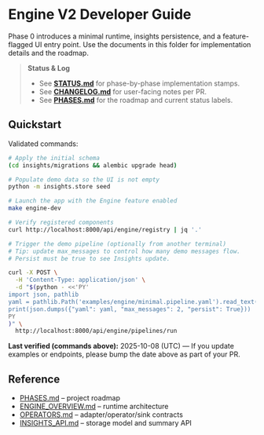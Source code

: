 # Engine V2 Developer Guide

Phase 0 introduces a minimal runtime, insights persistence, and a feature-flagged UI entry point. Use the documents in this folder for implementation details and the roadmap.

> **Status & Log**
>
> - See **[STATUS.md](STATUS.md)** for phase-by-phase implementation stamps.
> - See **[CHANGELOG.md](CHANGELOG.md)** for user-facing notes per PR.
> - See **[PHASES.md](PHASES.md)** for the roadmap and current status labels.

## Quickstart

Validated commands:

```bash
# Apply the initial schema
(cd insights/migrations && alembic upgrade head)

# Populate demo data so the UI is not empty
python -m insights.store seed

# Launch the app with the Engine feature enabled
make engine-dev

# Verify registered components
curl http://localhost:8000/api/engine/registry | jq '.'

# Trigger the demo pipeline (optionally from another terminal)
# Tip: update max_messages to control how many demo messages flow.
# Persist must be true to see Insights update.

curl -X POST \
  -H 'Content-Type: application/json' \
  -d "$(python - <<'PY'
import json, pathlib
yaml = pathlib.Path('examples/engine/minimal.pipeline.yaml').read_text()
print(json.dumps({"yaml": yaml, "max_messages": 2, "persist": True}))
PY
)" \
  http://localhost:8000/api/engine/pipelines/run
```

**Last verified (commands above):** 2025-10-08 (UTC)
— If you update examples or endpoints, please bump the date above as part of your PR.

## Reference

* [PHASES.md](PHASES.md) – project roadmap
* [ENGINE_OVERVIEW.md](ENGINE_OVERVIEW.md) – runtime architecture
* [OPERATORS.md](OPERATORS.md) – adapter/operator/sink contracts
* [INSIGHTS_API.md](INSIGHTS_API.md) – storage model and summary API

